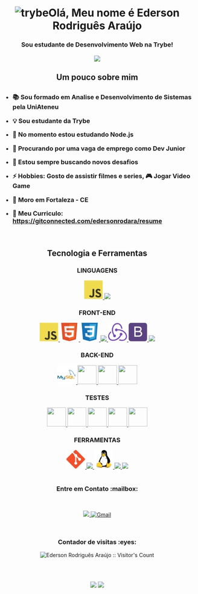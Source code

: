 <h1 align="center">
  <strong><img src="https://avatars2.githubusercontent.com/u/55410300?s=200&v=4" alt="trybe" width="20"/>Olá, Meu nome é Ederson Rodriguês Araújo</strong>
</h1>

<h3 align="center">
  Sou estudante de Desenvolvimento Web na Trybe!

</h3>

<p align="center"><img align="center" width="400" src="https://raw.githubusercontent.com/trepichio/trepichio/master/assets/code.gif"></p>

<h2 align="center"><strong>Um pouco sobre mim</strong><h2>

<h3>  


  - 📚 Sou formado em <strong>Analise e Desenvolvimento de Sistemas</strong> pela UniAteneu
  
  - 💡 Sou estudante da **Trybe** 

  - :book: No momento estou estudando **Node.js**

  - 💼 Procurando por uma vaga de emprego como **Dev Junior**
  
  - :telescope: Estou sempre buscando novos desafios

  - ⚡ Hobbies: Gosto de assistir filmes e series, :video_game: Jogar Video Game 
    
  - 📌 Moro em Fortaleza - CE

  - 📔 Meu Curriculo: https://gitconnected.com/edersonrodara/resume
</h3>
  
<br>
  
<h2 align="center"><strong>Tecnologia e Ferramentas</strong></h2>
  
<div align="center">
<h3>LINGUAGENS</h3>
  <a href="https://devdocs.io/javascript/" target="_blank">
   <code><img heigth="50" width="50" src="https://raw.githubusercontent.com/devicons/devicon/master/icons/javascript/javascript-original.svg"></code>
  </a>
  <a href="https://docs.oracle.com/en/java/" target="_blank">
   <code><img heigth="50" width="50" src="https://img.icons8.com/color/48/000000/java.png"></code>
  </a>
  
  <h3>FRONT-END</h3>
    <a href="https://devdocs.io/javascript/" target="_blank">
   <code><img heigth="50" width="50" src="https://raw.githubusercontent.com/devicons/devicon/master/icons/javascript/javascript-original.svg"></code>
  </a>
    <a href="https://developer.mozilla.org/pt-BR/docs/Web/HTML" target="_blank">
   <code><img heigth="50" width="50" src="https://raw.githubusercontent.com/devicons/devicon/master/icons/html5/html5-original.svg"></code> 
  </a>
  <a href="https://developer.mozilla.org/pt-BR/docs/Web/CSS" target="_blank">
   <code><img heigth="50" width="50" src="https://raw.githubusercontent.com/devicons/devicon/master/icons/css3/css3-original.svg"></code> 
  </a>  
    <a href="https://pt-br.reactjs.org/docs/getting-started.html" target="_blank">
   <code><img heigth="50" width="50" src="https://cdn.icon-icons.com/icons2/2415/PNG/512/react_original_logo_icon_146374.png"></code> 
  </a>
  <a href="https://redux.js.org/" target="_blank">
   <code><img heigth="50" width="50" src="https://raw.githubusercontent.com/devicons/devicon/master/icons/redux/redux-original.svg"></code> 
  </a>
    <a href="https://getbootstrap.com/docs/4.1/getting-started/introduction/" target="_blank">
   <code><img heigth="50" width="50" src="https://raw.githubusercontent.com/devicons/devicon/master/icons/bootstrap/bootstrap-plain.svg"></code> 
  </a>
    <a href="https://tailwindcss.com/docs" target="_blank">
   <code><img heigth="50" width="50" src="https://seeklogo.com/images/T/tailwind-css-logo-5AD4175897-seeklogo.com.png"></code> 
  </a>
  <h3>BACK-END</h3>
   <a href="https://dev.mysql.com/doc/" target="_blank">
   <code><img heigth="50" width="50" src="https://raw.githubusercontent.com/devicons/devicon/master/icons/mysql/mysql-original-wordmark.svg"></code> 
  </a>
    <a href="https://www.mongodb.com/pt-br" target="_blank">
   <code><img height="50px" width="50" src="https://profilinator.rishav.dev/skills-assets/mongodb-original-wordmark.svg"></code>
  </a>
    <a href="https://nodejs.org/en/" target="_blank">
   <code><img height="50px" width="50" src="https://cdn4.iconfinder.com/data/icons/logos-3/456/nodejs-new-pantone-black-256.png"></code>
        <a href="https://expressjs.com/pt-br/" target="_blank">
   <code><img height="50px" width="50" src="https://w7.pngwing.com/pngs/545/451/png-transparent-node-js-express-js-javascript-solution-stack-web-application-others-angle-text-rectangle.png"></code>
  </a>
  <h3>TESTES</h3>
    <a href="https://jestjs.io/docs/getting-started" target="_blank">
   <code><img height="50px" width="50" src="https://pics.freeicons.io/uploads/icons/png/5894313931548218185-512.png"></code>
  </a>
      <a href="https://testing-library.com/" target="_blank">
   <code><img height="50px" width="50" src="https://testing-library.com/img/octopus-128x128.png"></code>
  </a>
     <a href="https://mochajs.org/" target="_blank">
   <code><img height="50px" width="50" src="https://cdn.iconscout.com/icon/free/png-256/mocha-1-1175012.png"></code>
  </a>
      <a href="https://www.chaijs.com/" target="_blank">
   <code><img height="50px" width="50" src="https://iconape.com/wp-content/png_logo_vector/chai-logo.png"></code>
  </a>
      <a href="https://sinonjs.org/" target="_blank">
   <code><img height="50px" width="50" src="https://sinonjs.org/assets/images/logo.png"></code>
  </a>
  
<h3>FERRAMENTAS</h3>
    <a href="https://git-scm.com/doc" target="_blank">
   <code><img heigth="50" width="50" src="https://raw.githubusercontent.com/devicons/devicon/master/icons/git/git-original.svg"></code>
  </a>
  <a href="https://github.com/edersonrodara" target="_blank">
   <code><img heigth="50" width="50" src="https://www.nicepng.com/png/full/52-520535_free-files-github-github-icon-png-white.png"></code> 
  </a> 
   <a href="https://www.linux.org/" target="_blank">
   <code><img heigth="50" width="50" src="https://raw.githubusercontent.com/devicons/devicon/master/icons/linux/linux-original.svg"></code> 
  </a> 
   <a href="https://slack.com/intl/pt-br/" target="_blank">
   <code><img heigth="50" width="50" src="https://www.vectorlogo.zone/logos/slack/slack-icon.svg"></code> 
  </a> 
    <a href="https://trello.com/pt-BR" target="_blank">
   <code><img heigth="50" width="50" src="https://www.vectorlogo.zone/logos/trello/trello-icon.svg"></code> 
  </a> 
</div>
  
  <br>
  
  <h3 align="center">Entre em Contato :mailbox:</h3>
  
  <br>
  
  <p align="center">
  <a href="https://www.linkedin.com/in/ederson-rodrigues-araujo/" target="_blank">
  <img src="https://cdn.icon-icons.com/icons2/805/PNG/512/linkedin_icon-icons.com_65929.png" width="50px">
</a>
  <a href="mailto:edersonrodara@gmail.com" target="_blank">
  <img src="https://image.flaticon.com/icons/png/512/281/281769.png" alt="Gmail"  width="50" />
</a>
 </p>
  </p>
  <br>
  <h3 align="center">Contador de visitas :eyes:</h3>
<p align="center"><img src="https://profile-counter.glitch.me/{edersonrodara}/count.svg" alt="Ederson Rodriguês Araújo :: Visitor's Count" /></p>
  
  <br>
  <br>
  
  <p align="center">
    <img height="137px" src="https://github-readme-stats.vercel.app/api?username=edersonrodara&hide_title=true&hide_border=true&show_icons=true&include_all_commits=true&count_private=true&line_height=21&theme=nightowl" />
    <img height="137px" src="https://github-readme-stats.vercel.app/api/top-langs/?username=edersonrodara&hide=html&hide_title=true&hide_border=true&layout=compact&langs_count=8&theme=nightowl" />
  </p>
